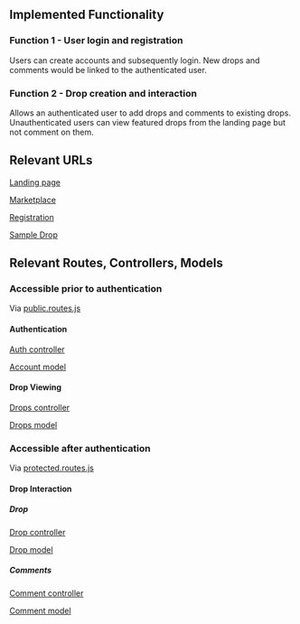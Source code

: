
## Implemented Functionality
### Function 1 - User login and registration
Users can create accounts and subsequently login. New drops and comments would be linked to the
authenticated user.

### Function 2 - Drop creation and interaction 
Allows an authenticated user to add drops and comments to existing drops. Unauthenticated users
can view featured drops from the landing page but not comment on them. 

## Relevant URLs
[Landing page](https://info30005-2019-em.herokuapp.com/)

[Marketplace](https://info30005-2019-em.herokuapp.com/marketplace)

[Registration](https://info30005-2019-em.herokuapp.com/register)

[Sample Drop](https://info30005-2019-em.herokuapp.com/drop/5cb2c62aadcb634b48132455)

## Relevant Routes, Controllers, Models
### Accessible prior to authentication
Via [public.routes.js](routes/public.routes.js)

#### Authentication
[Auth controller](controllers/auth.controller.js)

[Account model](models/account.js)

#### Drop Viewing
[Drops controller](controllers/drops.controller.js)

[Drops model](models/drops.js)

### Accessible after authentication 
Via [protected.routes.js](routes/protected.routes.js)

#### Drop Interaction
##### Drop
[Drop controller](controllers/drops.controller.js)

[Drop model](models/drops.js)

##### Comments
[Comment controller](controllers/comments.controller.js)

[Comment model](models/comment.js)
